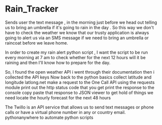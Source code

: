 # Rain_Tracker
Sends user the text message , in the morning just before we head out telling us to bring an umbrella if it's going to rain in the day . So this way we don't have to check the weather we know that our trusty application is always going to alert us via an SMS message if we need to bring an umbrella or raincoat before we leave home.

In order to create my rain alert python script , I want the script to be run every morning at 7 am to check whether for the next 12 hours will it be raining and then I'll know how to prepare for the day.

So, I found the open weather API i went through their documentation then i collected the API keys 
Now back to the python basics
collect latitude and longitude latlong.net 
make a request to the One Call API using the requests module
print out the http status code that you get 
print the response to the console
copy paste that response to JSON viewer to get hold of things we need
locate the hourly forecast for the next 48 hours

The Twillo is an API service that allows us to send text messages or phone calls or have a virtual phone number in any or  country email.
pythonanywhere to automate python scripts
